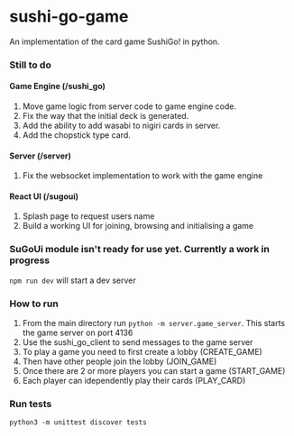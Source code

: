 # sushi-go-game
An implementation of the card game SushiGo! in python.

### Still to do
#### Game Engine (/sushi_go)
1. Move game logic from server code to game engine code.
2. Fix the way that the initial deck is generated.
3. Add the ability to add wasabi to nigiri cards in server.
4. Add the chopstick type card.

#### Server (/server)
1. Fix the websocket implementation to work with the game engine

#### React UI (/sugoui)
1. Splash page to request users name
2. Build a working UI for joining, browsing and initialising a game

### SuGoUi module isn't ready for use yet. Currently a work in progress
`npm run dev` will start a dev server

### How to run
1. From the main directory run `python -m server.game_server`. This starts the game server on port 4136
2. Use the sushi_go_client to send messages to the game server
3. To play a game you need to first create a lobby (CREATE_GAME)
4. Then have other people join the lobby (JOIN_GAME)
5. Once there are 2 or more players you can start a game (START_GAME)
6. Each player can idependently play their cards (PLAY_CARD)

### Run tests
`python3 -m unittest discover tests`